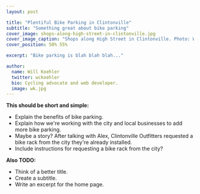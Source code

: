 ```yaml
---
layout: post

title: "Plentiful Bike Parking in Clintonville"
subtitle: "Something great about bike parking"
cover_image: shops-along-high-street-in-clintonville.jpg
cover_image_caption: "Shops along High Street in Clintonville. Photo: Will Koehler"
cover_position: 50% 55%

excerpt: "Bike parking is blah blah blah..."

author:
  name: Will Koehler
  twitter: wckoehler
  bio: Cycling advocate and web developer.
  image: wk.jpg
---
```

<b>This should be short and simple:</b>

-   Explain the benefits of bike parking.
-   Explain how we're working with the city and local businesses to add more bike parking.
-   Maybe a story? After talking with Alex, Clintonville Outfitters requested a bike rack from the city
    they're already installed.
-   Include instructions for requesting a bike rack from the city?

<b>Also TODO:</b>

-   Think of a better title.
-   Create a subtitle.
-   Write an excerpt for the home page.